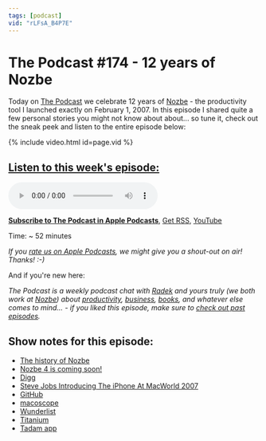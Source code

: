 ```yaml
---
tags: [podcast]
vid: "rLFsA_B4P7E"
---
```


# The Podcast #174 - 12 years of Nozbe

Today on [The Podcast][p] we celebrate 12 years of [Nozbe][n] - the productivity tool I launched exactly on February 1, 2007. In this episode I shared quite a few personal stories you might not know about about... so tune it, check out the sneak peek and listen to the entire episode below:

{% include video.html id=page.vid %}

<!--More-->

## [Listen to this week's episode:][e]

<audio controls>
<source src="https://files.nozbe.com/podcast/174.mp3" type="audio/mpeg">
</audio>

**[Subscribe to The Podcast in Apple Podcasts][i]**, [Get RSS][rss], [YouTube][y]

Time: ~ 52 minutes

*If you [rate us on Apple Podcasts][i], we might give you a shout-out on air! Thanks! :-)*

And if you're new here:

*The Podcast is a weekly podcast chat with [Radek][r] and yours truly (we both work at [Nozbe][n]) about [productivity](/tag/productivity), [business](/tag/business), [books](/tag/books), and whatever else comes to mind… - if you liked this episode, make sure to [check out past episodes](/tag/podcast).*

## Show notes for this episode:

  * [The history of Nozbe](https://nozbe.com/blog/10-years/)
  * [Nozbe 4 is coming soon!](https://nozbe4.com/)
  * [Digg](http://digg.com/)
  * [Steve Jobs Introducing The iPhone At MacWorld 2007](https://www.youtube.com/watch?v=x7qPAY9JqE4)
  * [GitHub](https://github.com/)
  * [macoscope](http://macoscope.com/)
  * [Wunderlist](https://www.wunderlist.com/)
  * [Titanium](http://titanium.cs.berkeley.edu/)
  * [Tadam app](https://tadamapp.com/)

[y]: https://michael.gratis/thepodcastyt
[rss]: http://thepodcast.fm/episodes?format=RSS
[e]: http://thepodcast.fm/episodes/174

[p]: https://michael.gratis/thepodcastfm
[n]: https://michael.gratis/nozbe
[r]: https://michael.gratis/radex
[i]: https://michael.gratis/thepodcast
[o]: https://michael.gratis/ipadonly

